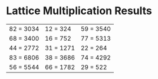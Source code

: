 # Lattice Multiplication Results

|   |   |   |
|---|---|---|
| 82 = 3034 | 12 = 324 | 59 = 3540 |
| 68 = 3400 | 16 = 752 | 77 = 5313 |
| 44 = 2772 | 31 = 1271 | 22 = 264 |
| 83 = 6806 | 38 = 3686 | 74 = 4292 |
| 56 = 5544 | 66 = 1782 | 29 = 522 |
